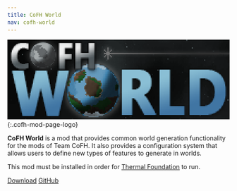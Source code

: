 ```yaml
---
title: CoFH World
nav: cofh-world
---
```


![CoFH World logo](/assets/images/modlogos/cofh-world.png){:.cofh-mod-page-logo}


**CoFH World** is a mod that provides common world generation functionality for
the mods of Team CoFH. It also provides a configuration system that allows users
to define new types of features to generate in worlds.

This mod must be installed in order for [Thermal
Foundation](/docs/thermal-foundation/) to run.


<div class="uk-margin-top uk-button-group">
    <a class="uk-button uk-button-large uk-button-success uk-text-bold" href="/downloads/">Download</a>
    <a class="uk-button uk-button-large" href="https://github.com/CoFH/CoFHWorld">GitHub</a>
</div>
